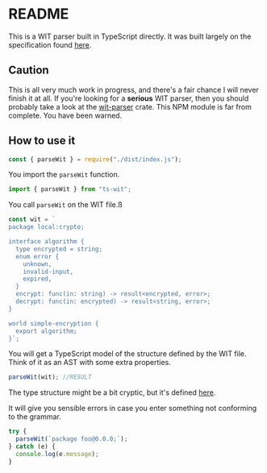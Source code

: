 # README

This is a WIT parser built in TypeScript directly. It was built largely on the
specification found
[here](https://github.com/WebAssembly/component-model/blob/main/design/mvp/WIT.md).

## Caution

This is all very much work in progress, and there's a fair chance I will never
finish it at all. If you're looking for a **serious** WIT parser, then you should
probably take a look at the [wit-parser](https://crates.io/crates/wit-parser)
crate. This NPM module is far from complete. You have been warned.

## How to use it

```javascript --run std --hide
const { parseWit } = require("./dist/index.js");
```

You import the `parseWit` function.

```javascript
import { parseWit } from "ts-wit";
```

You call `parseWit` on the WIT file.ß

```javascript --run std
const wit = `
package local:crypto;

interface algorithm {
  type encrypted = string;
  enum error {
    unknown,
    invalid-input,
    expired,
  }
  encrypt: func(in: string) -> result<encrypted, error>;
  decrypt: func(in: encrypted) -> result<string, error>;
}

world simple-encryption {
  export algorithm;
}`;
```

You will get a TypeScript model of the structure defined by the WIT file. Think
of it as an AST with some extra properties.

```javascript --run std
parseWit(wit); //RESULT
```

The type structure might be a bit cryptic, but it's defined [here](src/ast.ts).

It will give you sensible errors in case you enter something not conforming to
the grammar.

```javascript --run std
try {
  parseWit(`package foo@0.0.0;`);
} catch (e) {
  console.log(e.message);
}
```
